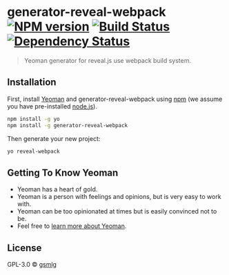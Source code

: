 # generator-reveal-webpack [![NPM version][npm-image]][npm-url] [![Build Status][travis-image]][travis-url] [![Dependency Status][daviddm-image]][daviddm-url]
> Yeoman generator for reveal.js use webpack build system.

## Installation

First, install [Yeoman](http://yeoman.io) and generator-reveal-webpack using [npm](https://www.npmjs.com/) (we assume you have pre-installed [node.js](https://nodejs.org/)).

```bash
npm install -g yo
npm install -g generator-reveal-webpack
```

Then generate your new project:

```bash
yo reveal-webpack
```

## Getting To Know Yeoman

 * Yeoman has a heart of gold.
 * Yeoman is a person with feelings and opinions, but is very easy to work with.
 * Yeoman can be too opinionated at times but is easily convinced not to be.
 * Feel free to [learn more about Yeoman](http://yeoman.io/).

## License

GPL-3.0 © [gsmlg]()


[npm-image]: https://badge.fury.io/js/generator-reveal-webpack.svg
[npm-url]: https://npmjs.org/package/generator-reveal-webpack
[travis-image]: https://travis-ci.org/gsmlg/generator-reveal-webpack.svg?branch=master
[travis-url]: https://travis-ci.org/gsmlg/generator-reveal-webpack
[daviddm-image]: https://david-dm.org/gsmlg/generator-reveal-webpack.svg?theme=shields.io
[daviddm-url]: https://david-dm.org/gsmlg/generator-reveal-webpack
